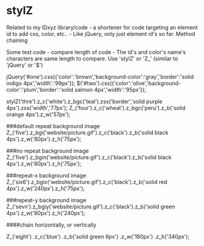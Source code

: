 # stylZ
Related to my IDxyz library/code - a shortener for code targeting an element id to add css, color, etc.. - Like jQuery, only just element id's so far.  Method chaining




Some test code - compare length of code - The id's and color's name's characters are same length to compare.
Use 'stylZ' or 'Z_' (similar to 'jQuery' or '$')

jQuery('#one').css({'color':'brown','background-color':'gray','border':'solid indigo 4px','width':'99px'});
$('#two').css({'color':'olive','background-color':'plum','border':'solid salmon 4px','width':'95px'});

stylZ('thre').z_c('white').z_bgc('teal').zss('border','solid purple 4px').zss('width','77px');
Z_('four').z_c('wheat').z_bgc('peru').z_b('solid orange 4px').z_w('57px');

###default repeat background image
Z_('five').z_bgi('website/picture.gif').z_c('black').z_b('solid black 4px').z_w('80px').z_h('75px');

###no repeat background image
Z_('five').z_bgin('website/picture.gif').z_c('black').z_b('solid black 4px').z_w('80px').z_h('75px');

###repeat-x background image
Z_('six6').z_bgix('website/picture.gif').z_c('black').z_b('solid red 4px').z_w('240px').z_h('75px');

###repeat-y background image
Z_('sevn').z_bgiy('website/picture.gif').z_c('black').z_b('solid green 4px').z_w('80px').z_h('240px');

####chain horizontally, or vertically

Z_('eight')
.z_c('blue')
.z_b('solid green 6px')
.z_w('180px')
.z_h('340px');

